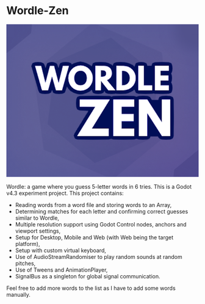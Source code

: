 # Wordle-Zen

![wordle zen logo](/.media/thumbnails/thumbnail.png)

Wordle: a game where you guess 5-letter words in 6 tries.
This is a Godot v4.3 experiment project. This project contains:
- Reading words from a word file and storing words to an Array,
- Determining matches for each letter and confirming correct guesses similar to Wordle,
- Multiple resolution support using Godot Control nodes, anchors and viewport settings,
- Setup for Desktop, Mobile and Web (with Web being the target platform),
- Setup with custom virtual keyboard,
- Use of AudioStreamRandomiser to play random sounds at random pitches,
- Use of Tweens and AnimationPlayer,
- SignalBus as a singleton for global signal communication.

Feel free to add more words to the list as I have to add some words manually.
